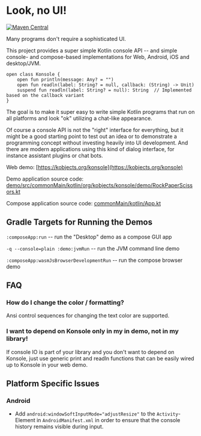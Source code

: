 # Look, no UI!

[![Maven Central](https://maven-badges.herokuapp.com/maven-central/org.kobjects.konsole/core/badge.svg)](https://maven-badges.herokuapp.com/maven-central/org.kobjects.konsole/core)

Many programs don't require a sophisticated UI.

This project provides a super simple Kotlin console API -- and simple console- and compose-based
implementations for Web, Android, iOS and desktop/JVM.

```
open class Konsole {
    open fun println(message: Any? = "")
    open fun readln(label: String? = null, callback: (String) -> Unit)
    suspend fun readln(label: String? = null): String  // Implemented based on the callback variant
}
```

The goal is to make it super easy to write simple Kotlin programs that run on all platforms and look
"ok" utilizing a chat-like appearance. 

Of course a console API is not the "right" interface for everything, but it might be a good starting
point to test out an idea or to demonstrate a programming concept without investing heavily into UI
development. And there are modern applications using this kind of dialog interface, for instance 
assistant plugins or chat bots.

Web demo: [https://kobjects.org/konsole](https://kobjects.org/konsole)

Demo application source code: [demo/src/commonMain/kotlin/org/kobjects/konsole/demo/RockPaperScissors.kt](https://github.com/kobjects/konsole/blob/main/demo/src/commonMain/kotlin/org/kobjects/konsole/demo/RockPaperScissors.kt)

Compose application source code: [commonMain/kotlin/App.kt](https://github.com/kobjects/konsole/blob/main/composeApp/src/commonMain/kotlin/App.kt)

## Gradle Targets for Running the Demos

`:composeApp:run` -- run the "Desktop" demo as a compose GUI app

`-q --console=plain :demo:jvmRun` -- run the JVM command line demo

`:composeApp:wasmJsBrowserDevelopmentRun` -- run the compose browser demo

## FAQ

### How do I change the color / formatting? 

Ansi control sequences for changing the text color are supported.

### I want to depend on Konsole only in my in demo, not in my library!

If console IO is part of your library and you don't want to depend on Konsole,
just use generic print and readln functions that can be easily wired up to
Konsole in your web demo.


## Platform Specific Issues

### Android 

- Add `android:windowSoftInputMode="adjustResize"` to the `Activity`-Element in `AndroidManifest.xml` in order 
  to ensure that the console history remains visible during input.




